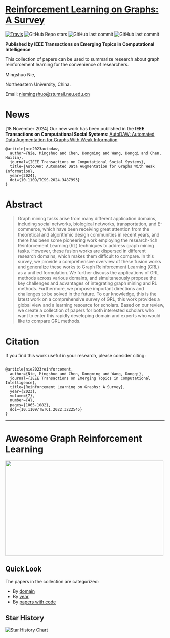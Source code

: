 # [Reinforcement Learning on Graphs: A Survey](https://ieeexplore.ieee.org/document/10121200)

[![Travis](https://img.shields.io/badge/IEEE-TETCI-red)](https://ieeexplore.ieee.org/document/10121200/) <img alt="GitHub Repo stars" src="https://img.shields.io/github/stars/neunms/Reinforcement-learning-on-graphs-A-survey"> <img alt="GitHub last commit" src="https://img.shields.io/github/last-commit/neunms/Reinforcement-learning-on-graphs-A-survey"> <img alt="GitHub last commit" src="https://img.shields.io/badge/PRs-%20Welcome-orange">

**Published by IEEE Transactions on Emerging Topics in Computational Intelligence**

This collection of papers can be used to summarize research about graph reinforcement learning for the convenience of researchers.

Mingshuo Nie,

Northeastern University, China.

Email: niemingshuo@stumail.neu.edu.cn

# News
\[18 November 2024\] Our new work has been published in the **IEEE Transactions on Computational Social Systems**: [AutoDAW: Automated Data Augmentation for Graphs With Weak Information](https://ieeexplore.ieee.org/document/10755963)
```
@article{nie2023autodaw,
  author={Nie, Mingshuo and Chen, Dongming and Wang, Dongqi and Chen, Huilin},
  journal={IEEE Transactions on Computational Social Systems}, 
  title={AutoDAW: Automated Data Augmentation for Graphs With Weak Information}, 
  year={2024},
  doi={10.1109/TCSS.2024.3487993}
}
```

# Abstract

> Graph mining tasks arise from many different application domains, including social networks, biological networks,  transportation, and E-commerce, which have been receiving great attention from the theoretical and algorithmic design communities in recent years, and there has been some pioneering work employing the research-rich Reinforcement Learning (RL) techniques to address graph mining tasks. However, these fusion works are dispersed in different research domains, which makes them difficult to compare. In this survey, we provide a comprehensive overview of these fusion works and generalize these works to Graph Reinforcement Learning (GRL) as a unified formulation. We further discuss the applications of GRL methods across various domains, and simultaneously propose the key challenges and advantages of integrating graph mining and RL methods. Furthermore, we propose important directions and challenges to be solved in the future. To our knowledge, this is the latest work on a comprehensive survey of GRL, this work provides a global view and a learning resource for scholars. Based on our review, we create a collection of papers for both interested scholars who want to enter this rapidly developing domain and experts who would like to compare GRL methods.

# Citation

If you find this work useful in your research, please consider citing:

```

@article{nie2023reinforcement,
  author={Nie, Mingshuo and Chen, Dongming and Wang, Dongqi},
  journal={IEEE Transactions on Emerging Topics in Computational Intelligence}, 
  title={Reinforcement Learning on Graphs: A Survey}, 
  year={2023},
  volume={7},
  number={4},
  pages={1065-1082},
  doi={10.1109/TETCI.2022.3222545}
}

```

------

# Awesome Graph Reinforcement Learning

<img src="https://github.com/neunms/Reinforcement-learning-on-graphs-A-survey/blob/main/Categorized/grl_wordcloud.png" width = "500" height = "300" alt="" align=center />

## Quick Look

The papers in the collection are categorized:

- By [domain](Categorized/domain.md)
- By [year](Categorized/year.md)
- By [papers with code](Categorized/papers-with-code.md)

## Star History

[![Star History Chart](https://api.star-history.com/svg?repos=neunms/Reinforcement-learning-on-graphs-A-survey&type=Date)](https://star-history.com/#neunms/Reinforcement-learning-on-graphs-A-survey&Date)

